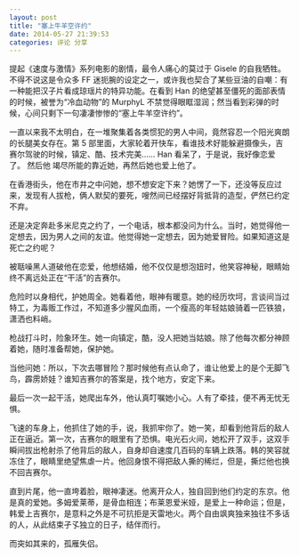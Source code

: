 ```yaml
---
layout: post 
title: "塞上牛羊空许约"
date: 2014-05-27 21:39:53
categories: 评论 分享
---
```


提起《速度与激情》系列电影的剧情，最令人痛心的莫过于 Gisele 的自我牺牲。不得不说这是令众多 FF 迷扼腕的设定之一，或许我也契合了某些豆油的自嘲：有一种能把汉子片看成琼瑶片的特异功能。在看到 Han 的绝望甚至僵死的面部表情的时候，被誉为“冷血动物”的 MurphyL 不禁觉得眼眶湿润；然当看到彩弹的时候，心间只剩下一句凄凄惨惨的“塞上牛羊空许约”。

一直以来我不太明白，在一堆聚集着各类惯犯的男人中间，竟然容忍一个阳光爽朗的长腿美女存在。第 5 部里面，大家轮着开快车，看谁技术好能躲避摄像头，吉赛尔驾驶的时候，镇定、酷、技术完美…… Han 看呆了，于是说，我好像恋爱了。 然后他 竭尽所能的靠近她，再然后她也爱上他了。



在香港街头，他在市井之中问她，想不想安定下来？她愣了一下，还没等反应过来，发现有人拔枪，俩人默契的要死，嗖然间已经摆好背抵背的造型，俨然已约定不弃。

还是决定奔赴多米尼克之约了，一个电话，根本都没问为什么。当时，她觉得他一定想去，因为男人之间的友谊。他觉得她一定想去，因为她爱冒险。如果知道这是死亡之约呢？

被聒噪黑人道破他在恋爱，他想结婚，他不仅仅是想泡妞时，他笑容神秘，眼睛始终不离远处正在“干活”的吉赛尔。

危险时以身相代，护她周全。她看着他，眼神有暖意。她的经历坎坷，言谈间当过特工，为毒贩工作过，不知道多少腥风血雨，一个瘦高的年轻姑娘骑着一匹铁狼，潇洒也料峭。

枪战打斗时，险象环生。她一向镇定，酷，没人把她当姑娘。除了他每次都分神顾着她，随时准备帮她，保护她。

当他问她：所以，下次去哪冒险？那时候他有点认命了，谁让他爱上的是个无脚飞鸟，霹雳娇娃？谁知吉赛尔的答案是，找个地方，安定下来。

最后一次一起干活，她爬出车外，他认真叮嘱她小心。人有了牵挂，便不再无忧无惧。

飞速的车身上，他抓住了她的手，说，我抓牢你了。她一笑，却看到他背后的敌人正在逼近。第一次，吉赛尔的眼里有了恐惧。电光石火间，她松开了双手，这双手瞬间拔出枪射杀了他背后的敌人，自身却自速度几百码的车辆上跌落。韩的笑容就冻住了，眼睛里绝望焦虐一片。他回身恨不得把敌人撕的稀烂，但是，撕烂他也换不回吉赛尔。

直到片尾，他一直垮着脸，眼神凄迷。他离开众人，独自回到他们约定的东京。他是真的爱她。多姆爱莱蒂，是骨血相连；布莱恩爱米娅，是爱上一种命运；但是，韩爱上吉赛尔，是意料之外是不可抗拒是天雷地火。两个自由飒爽独来独往不多话的人，从此结束孑孓独立的日子，结伴而行。

而突如其来的，孤雁失侣。